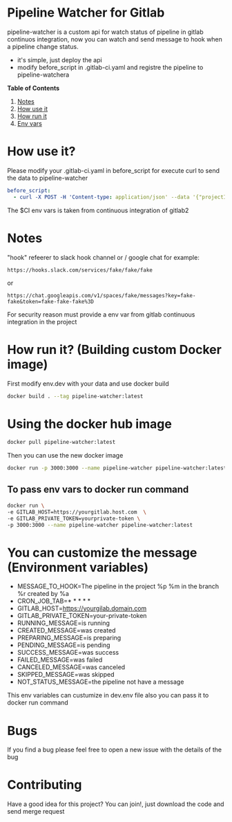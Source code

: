 # Pipeline Watcher for Gitlab

pipeline-watcher is a custom api for watch status of pipeline in gitlab continuos integration, now you can watch and send message to hook when a pipeline change status.

  - it's simple, just deploy the api
  - modify before_script in .gitlab-ci.yaml and registre the pipeline to pipeline-watchera


**Table of Contents**   
1. [Notes](#notes)
2. [How use it](#how-use-it)
3. [How run it](#how-run-it)
4. [Env vars](#env-vars)

# How use it?<a name="how-use-it"></a>

Please modify your .gitlab-ci.yaml in before_script for execute curl to send the data to pipeline-watcher
  ```yaml
before_script:
    - curl -X POST -H 'Content-type: application/json' --data '{"projectId": "'"$CI_PROJECT_ID"'", "pipelineId": "'"$CI_PIPELINE_ID"'", "projectName":"'"$CI_PROJECT_NAME"'", "hook":"slack-hook" }' http://your-pipeline-watcher-host:3000/register
```
The $CI env vars is taken from continuous integration of gitlab2

# Notes<a name="notes"></a>
"hook" refeerer to slack hook channel or / google chat for example:

```url
https://hooks.slack.com/services/fake/fake/fake
```
or

```url
https://chat.googleapis.com/v1/spaces/fake/messages?key=fake-fake&token=fake-fake-fake%3D
```

For security reason must provide a env var from gitlab continuous integration in the project

# How run it? (Building custom Docker image) <a name="how-run-it"></a>
First modify env.dev with your data and use docker build
```bash
docker build . --tag pipeline-watcher:latest
```
# Using the docker hub image
```bash
docker pull pipeline-watcher:latest
```
Then you can use the new docker image
```bash
docker run -p 3000:3000 --name pipeline-watcher pipeline-watcher:latest
```
## To pass env vars to docker run command
```bash
docker run \
-e GITLAB_HOST=https://yourgitlab.host.com  \
-e GITLAB_PRIVATE_TOKEN=yourprivate-token \
-p 3000:3000 --name pipeline-watcher pipeline-watcher:latest
```

# You can customize the message (Environment variables)<a name="env-vars"></a>
- MESSAGE_TO_HOOK=The pipeline in the project %p %m in the branch %r created by %a
- CRON_JOB_TAB=* * * * *
- GITLAB_HOST=https://yourgilab.domain.com
- GITLAB_PRIVATE_TOKEN=your-private-token
- RUNNING_MESSAGE=is running
- CREATED_MESSAGE=was created
- PREPARING_MESSAGE=is preparing
- PENDING_MESSAGE=is pending
- SUCCESS_MESSAGE=was success
- FAILED_MESSAGE=was failed
- CANCELED_MESSAGE=was canceled
- SKIPPED_MESSAGE=was skipped
- NOT_STATUS_MESSAGE=the pipeline not have a message

This env variables can custumize in dev.env file also you can pass it to docker run command


# Bugs
If you find a bug please feel free to open a new issue with the details of the bug

# Contributing
Have a good idea for this project? You can join!, just download the code and send merge request